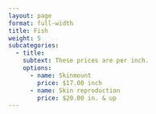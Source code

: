 ```yaml
---
layout: page
format: full-width
title: Fish
weight: 5
subcategories:
  - title:
    subtext: These prices are per inch.
    options:
      - name: Skinmount
        price: $17.00 inch
      - name: Skin reproduction
        price: $20.00 in. & up
---
```


